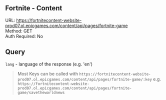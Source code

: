 ## Fortnite - Content

URL: https://fortnitecontent-website-prod07.ol.epicgames.com/content/api/pages/fortnite-game \
Method: GET \
Auth Required: No

## Query

`lang` - language of the response (e.g. 'en')

> Most Keys can be called with `https://fortnitecontent-website-prod07.ol.epicgames.com/content/api/pages/fortnite-game/:key`
> e.g. `https://fortnitecontent-website-prod07.ol.epicgames.com/content/api/pages/fortnite-game/savetheworldnews`
